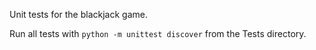 Unit tests for the blackjack game.

Run all tests with `python -m unittest discover` from the Tests directory.